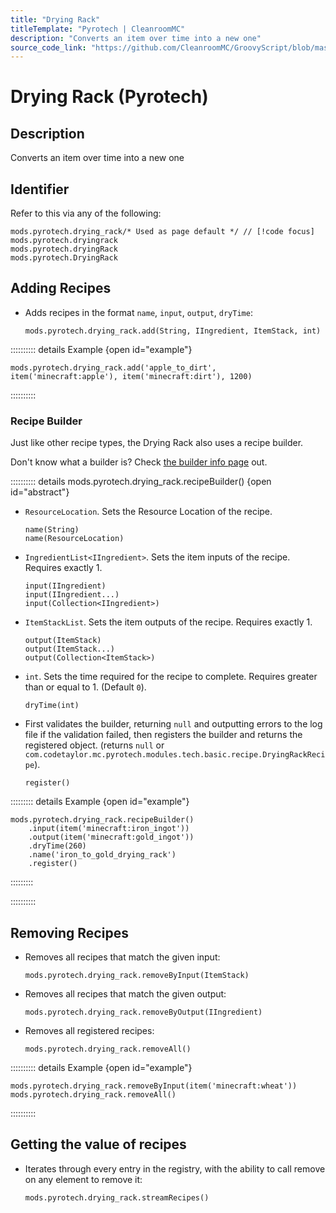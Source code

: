 ```yaml
---
title: "Drying Rack"
titleTemplate: "Pyrotech | CleanroomMC"
description: "Converts an item over time into a new one"
source_code_link: "https://github.com/CleanroomMC/GroovyScript/blob/master/src/main/java/com/cleanroommc/groovyscript/compat/mods/pyrotech/DryingRack.java"
---
```


# Drying Rack (Pyrotech)

## Description

Converts an item over time into a new one

## Identifier

Refer to this via any of the following:

```groovy:no-line-numbers {1}
mods.pyrotech.drying_rack/* Used as page default */ // [!code focus]
mods.pyrotech.dryingrack
mods.pyrotech.dryingRack
mods.pyrotech.DryingRack
```


## Adding Recipes

- Adds recipes in the format `name`, `input`, `output`, `dryTime`:

    ```groovy:no-line-numbers
    mods.pyrotech.drying_rack.add(String, IIngredient, ItemStack, int)
    ```

:::::::::: details Example {open id="example"}
```groovy:no-line-numbers
mods.pyrotech.drying_rack.add('apple_to_dirt', item('minecraft:apple'), item('minecraft:dirt'), 1200)
```

::::::::::

### Recipe Builder

Just like other recipe types, the Drying Rack also uses a recipe builder.

Don't know what a builder is? Check [the builder info page](../../introduction/builder.md) out.

:::::::::: details mods.pyrotech.drying_rack.recipeBuilder() {open id="abstract"}
- `ResourceLocation`. Sets the Resource Location of the recipe.

    ```groovy:no-line-numbers
    name(String)
    name(ResourceLocation)
    ```

- `IngredientList<IIngredient>`. Sets the item inputs of the recipe. Requires exactly 1.

    ```groovy:no-line-numbers
    input(IIngredient)
    input(IIngredient...)
    input(Collection<IIngredient>)
    ```

- `ItemStackList`. Sets the item outputs of the recipe. Requires exactly 1.

    ```groovy:no-line-numbers
    output(ItemStack)
    output(ItemStack...)
    output(Collection<ItemStack>)
    ```

- `int`. Sets the time required for the recipe to complete. Requires greater than or equal to 1. (Default `0`).

    ```groovy:no-line-numbers
    dryTime(int)
    ```

- First validates the builder, returning `null` and outputting errors to the log file if the validation failed, then registers the builder and returns the registered object. (returns `null` or `com.codetaylor.mc.pyrotech.modules.tech.basic.recipe.DryingRackRecipe`).

    ```groovy:no-line-numbers
    register()
    ```

::::::::: details Example {open id="example"}
```groovy:no-line-numbers
mods.pyrotech.drying_rack.recipeBuilder()
    .input(item('minecraft:iron_ingot'))
    .output(item('minecraft:gold_ingot'))
    .dryTime(260)
    .name('iron_to_gold_drying_rack')
    .register()
```

:::::::::

::::::::::

## Removing Recipes

- Removes all recipes that match the given input:

    ```groovy:no-line-numbers
    mods.pyrotech.drying_rack.removeByInput(ItemStack)
    ```

- Removes all recipes that match the given output:

    ```groovy:no-line-numbers
    mods.pyrotech.drying_rack.removeByOutput(IIngredient)
    ```

- Removes all registered recipes:

    ```groovy:no-line-numbers
    mods.pyrotech.drying_rack.removeAll()
    ```

:::::::::: details Example {open id="example"}
```groovy:no-line-numbers
mods.pyrotech.drying_rack.removeByInput(item('minecraft:wheat'))
mods.pyrotech.drying_rack.removeAll()
```

::::::::::

## Getting the value of recipes

- Iterates through every entry in the registry, with the ability to call remove on any element to remove it:

    ```groovy:no-line-numbers
    mods.pyrotech.drying_rack.streamRecipes()
    ```
